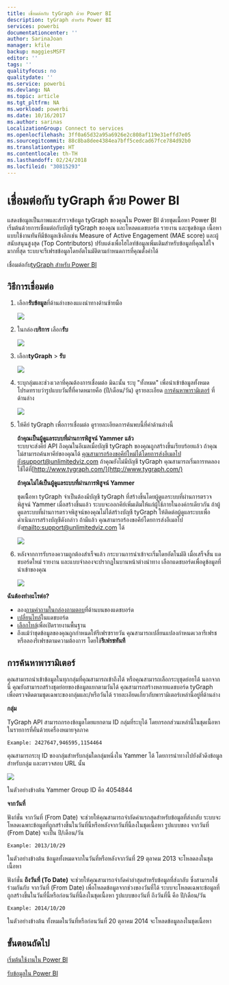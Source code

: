 ```yaml
---
title: เชื่อมต่อกับ tyGraph ด้วย Power BI
description: tyGraph สำหรับ Power BI
services: powerbi
documentationcenter: ''
author: SarinaJoan
manager: kfile
backup: maggiesMSFT
editor: ''
tags: ''
qualityfocus: no
qualitydate: ''
ms.service: powerbi
ms.devlang: NA
ms.topic: article
ms.tgt_pltfrm: NA
ms.workload: powerbi
ms.date: 10/16/2017
ms.author: sarinas
LocalizationGroup: Connect to services
ms.openlocfilehash: 3ff0a65d32a95a6926e2c808af119e31effd7e05
ms.sourcegitcommit: 88c8ba8dee4384ea7bff5cedcad67fce784d92b0
ms.translationtype: HT
ms.contentlocale: th-TH
ms.lasthandoff: 02/24/2018
ms.locfileid: "30815293"
---
```

# <a name="connect-to-tygraph--with-power-bi"></a>เชื่อมต่อกับ tyGraph ด้วย Power BI
แสดงข้อมูลเป็นภาพและสำรวจข้อมูล tyGraph ของคุณใน Power BI ด้วยชุดเนื้อหา Power BI เริ่มต้นด้วยการเชื่อมต่อกับบัญชี tyGraph ของคุณ และโหลดแดชบอร์ด รายงาน และชุดข้อมูล เนื้อหาแบบใช้งานทันทีมีข้อมูลเชิงลึกเช่น Measure of Active Engagement (MAE score) และผู้สนับสนุนสูงสุด (Top Contributors) ปรับแต่งเพื่อไฮไลท์ข้อมูลเพิ่มเติมสำหรับข้อมูลที่คุณใส่ใจมากที่สุด  ระบบจะรีเฟรชข้อมูลโดยอัตโนมัติตามกำหนดการที่คุณตั้งค่าได้

เชื่อมต่อกับ[tyGraph สำหรับ Power BI](https://app.powerbi.com/getdata/services/tygraph)

## <a name="how-to-connect"></a>วิธีการเชื่อมต่อ
1. เลือก**รับข้อมูล**ที่ด้านล่างของแผงนำทางด้านซ้ายมือ
   
   ![](media/service-connect-to-tygraph/getdata.png)
2. ในกล่อง**บริการ** เลือก**รับ**
   
   ![](media/service-connect-to-tygraph/services.png)
3. เลือก**tyGraph** \> **รับ**
   
   ![](media/service-connect-to-tygraph/tygraph.png)
4. ระบุกลุ่มและช่วงเวลาที่คุณต้องการเชื่อมต่อ มิฉะนั้น ระบุ "ทั้งหมด" เพื่อนำเข้าข้อมูลทั้งหมด โปรดทราบว่ารูปแบบวันที่ีที่คาดหมายคือ (ปี/เดือน/วัน) ดูรายละเอียด [การค้นหาพารามิเตอร์](#FindingParams) ที่ด้านล่าง
   
   ![](media/service-connect-to-tygraph/parameters.png)
5. ให้คีย์ tyGraph เพื่อการเชื่อมต่อ ดูรายละเอียดการค้นพบนี้ที่ค่าด้านล่างนี้
   
    **ถ้าคุณเป็นผู้ดูแลระบบที่ผ่านการพิสูจน์ Yammer แล้ว**  
    ระบบจะส่งคีย์ API ถึงคุณในอีเมลเมื่อบัญชี tyGraph ของคุณถูกสร้างขึ้นเรียบร้อยแล้ว ถ้าคุณไม่สามารถค้นหาคีย์ของคุณได้ คุณสามารถร้องขอคีย์ใหม่ได้โดยการส่งอีเมลไปยังsupport@unlimitedviz.com ถ้าคุณยังไม่มีบัญชี tyGraph คุณสามารถเริ่มการทดลองใช้ได้ที่[http://www.tygraph.com/](http://www.tygraph.com/) 
   
    **ถ้าคุณไม่ได้เป็นผู้ดูแลระบบที่ผ่านการพิสูจน์ Yammer**
   
    ชุดเนืิ้อหา tyGraph จำเป็นต้องมีบัญชี tyGraph ที่สร้างขึ้นโดยผู้ดูแลระบบที่ผ่านการตรวจพิสูจน์ Yammer เมื่อสร้างขึ้นแล้ว ระบบจะออกคีย์เพิ่มเติมให้แก่ผู้ใช้ภายในองค์กรเดียวกัน ถ้าผู้ดูแลระบบที่ผ่านการตรวจพิสูจน์ของคุณไม่ได้สร้างบัญชี tyGraph ให้ติดต่อผู้ดูแลระบบเพื่อดำเนินการสร้างบัญชีดังกล่าว ถ้ามีแล้ว คุณสามารถร้องขอคีย์โดยการส่งอีเมลไปยัง<mailto:support@unlimitedviz.com> ได้
   
    ![](media/service-connect-to-tygraph/creds.png)
6. หลังจากการรับรองความถูกต้องสำเร็จแล้ว กระบวนการนำเข้าจะเริ่มโดยอัตโนมัติ เมื่อเสร็จสิ้น แดชบอร์ดใหม่ รายงาน และแบบจำลองจะปรากฏในบานหน้าต่างนำทาง เลือกแดชบอร์ดเพื่อดูข้อมูลที่นำเข้าของคุณ
   
    ![](media/service-connect-to-tygraph/dashboard.png)

**ฉันต้องทำอะไรต่อ?**

* ลอง[ถามคำถามในกล่องถามตอบ](power-bi-q-and-a.md)ที่ด้านบนของแดชบอร์ด
* [เปลี่ยนไทล์](service-dashboard-edit-tile.md)ในแดชบอร์ด
* [เลือกไทล์](service-dashboard-tiles.md)เพื่อเปิดรายงานพื้นฐาน
* ถึงแม้ว่าชุดข้อมูลของคุณถูกกำหนดให้รีเฟรซรายวัน คุณสามารถเปลี่ยนแปลงกำหนดเวลารีเฟรช หรือลองรีเฟรชตามความต้องการ โดยใช้**รีเฟรชทันที**

<a name="FindingParams"></a>

## <a name="finding-parameters"></a>การค้นหาพารามิเตอร์
คุณสามารถนำเข้าข้อมูลในทุกกลุ่มที่คุณสามารถเข้าถึงได้ หรือคุณสามารถเลือกระบุชุดย่อยได้ นอกจากนี้ คุณยังสามารถสร้างชุดย่อยของข้อมูลแยกตามวันได้ คุณสามารถสร้างหลายแดชบอร์ด tyGraph เพื่อตรวจติดตามชุดเฉพาะของกลุ่มและ/หรือวันได้ รายละเอียดเกี่ยวกับพารามิเตอร์เหล่านี้อยู่ที่ด้านล่าง

**กลุ่ม**

TyGraph API สามารถกรองข้อมูลโดยแยกตาม ID กลุ่มที่ระบุได้ โดยกรอกส่วนเหล่านี้ในชุดเนื้อหาในรายการที่คั่นด้วยเครื่องหมายจุลภาค 

    Example: 2427647,946595,1154464


คุณสามารถระบุ ID ของกลุ่มสำหรับกลุ่มใดกลุ่มหนึ่งใน Yammer ได้ โดยการนำทางไปยังตัวดึงข้อมูลสำหรับกลุ่ม และตรวจสอบ URL นั้น

![](media/service-connect-to-tygraph/yammer.png)

ในตัวอย่างข้างต้น Yammer Group ID คือ 4054844

**จากวันที่**

ฟังก์ชั่น จากวันที่ (From Date) จะช่วยให้คุณสามารถจำกัดค่าแรกสุดสำหรับข้อมูลที่ส่งกลับ ระบบจะโหลดเฉพาะข้อมูลที่ถูกสร้างขึ้นในวันที่นี้หรือหลังจากวันที่นี้ลงในชุดเนื้อหา รูปแบบของ จากวันที่ (From Date) จะเป็น ปี/เดือน/วัน 

    Example: 2013/10/29

ในตัวอย่างข้างต้น ข้อมูลทั้งหมดจากในวันที่หรือหลังจากวันที่ 29 ตุลาคม 2013 จะโหลดลงในชุดเนื้อหา 

ฟังก์ชั่น **ถึงวันที่ (To Date)** จะช่วยให้คุณสามารถจำกัดค่าล่าสุดสำหรับข้อมูลที่ส่งกลับ ซึ่งสามารถใช้ร่วมกันกับ จากวันที่ (From Date) เพื่อโหลดข้อมูลจากช่วงของวันที่ได้ ระบบจะโหลดเฉพาะข้อมูลที่ถูกสร้างขึ้นในวันที่นี้หรือก่อนวันที่นี้ลงในชุดเนื้อหา รูปแบบของวันที่ ถึงวันที่นี้ คือ ปี/เดือน/วัน 

    Example: 2014/10/20

ในตัวอย่างข้างต้น ทั้งหมดในวันที่หรือก่อนวันที่ 20 ตุลาคม 2014 จะโหลดข้อมูลลงในชุดเนื้อหา 

## <a name="next-steps"></a>ขั้นตอนถัดไป
[เริ่มต้นใช้งานใน Power BI](service-get-started.md)

[รับข้อมูลใน Power BI](service-get-data.md)


